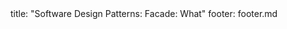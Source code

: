 <frontmatter>
title: "Software Design Patterns: Facade: What"
footer: footer.md
</frontmatter>

<include src="unit-inPage-asFlat.md" boilerplate />